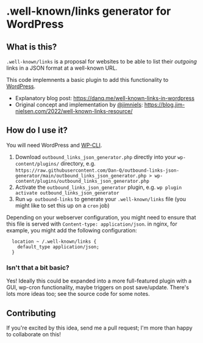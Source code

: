 # .well-known/links generator for WordPress

## What is this?

`.well-known/links` is a proposal for websites to be able to list their _outgoing_ links in a JSON format at a well-known URL.

This code implemnents a basic plugin to add this functionality to [WordPress](https://wordpress.org/).

- Explanatory blog post: https://danq.me/well-known-links-in-wordpress
- Original concept and implementation by [@jimniels](https://github.com/jimniels): https://blog.jim-nielsen.com/2022/well-known-links-resource/

## How do I use it?

You will need WordPress and [WP-CLI](https://wp-cli.org/).

1. Download `outbound_links_json_generator.php` directly into your `wp-content/plugins/` directory, e.g. `https://raw.githubusercontent.com/Dan-Q/outbound-links-json-generator/main/outbound_links_json_generator.php > wp-content/plugins/outbound_links_json_generator.php`
2. Activate the `outbound_links_json_generator` plugin, e.g. `wp plugin activate outbound_links_json_generator`
3. Run `wp outbound-links` to generate your `.well-known/links` file (you might like to set this up on a `cron` job)

Depending on your webserver configuration, you might need to ensure that this file is served with `Content-type: application/json`. in nginx, for example, you might add the following configuration:

```
  location ~ /.well-known/links {
    default_type application/json;
  }
```

### Isn't that a bit basic?

Yes! Ideally this could be expanded into a more full-featured plugin with a GUI, wp-cron functionality, maybe triggers on post save/update. There's lots more ideas too; see the source code for some notes.

## Contributing

If you're excited by this idea, send me a pull request; I'm more than happy to collaborate on this!
